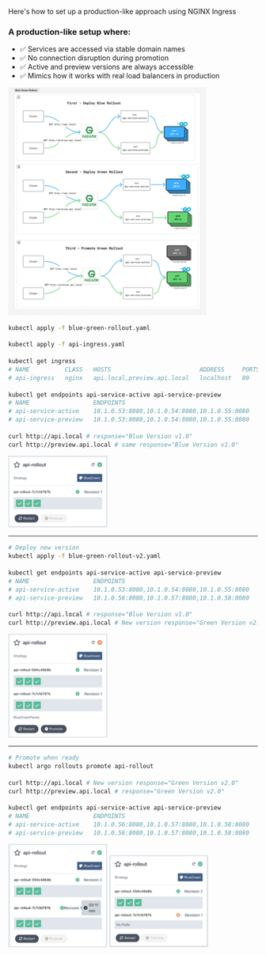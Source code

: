 Here's how to set up a production-like approach using NGINX Ingress

### A production-like setup where:
- ✅ Services are accessed via stable domain names
- ✅ No connection disruption during promotion
- ✅ Active and preview versions are always accessible
- ✅ Mimics how it works with real load balancers in production

<img src="./src/flow-diagram.png" alt="Full Flow Diagram" width="400"/>

```bash
kubectl apply -f blue-green-rollout.yaml

kubectl apply -f api-ingress.yaml

kubectl get ingress
# NAME          CLASS   HOSTS                         ADDRESS     PORTS   AGE
# api-ingress   nginx   api.local,preview.api.local   localhost   80      10s

kubectl get endpoints api-service-active api-service-preview
# NAME                  ENDPOINTS                                      AGE
# api-service-active    10.1.0.53:8080,10.1.0.54:8080,10.1.0.55:8080   25s
# api-service-preview   10.1.0.53:8080,10.1.0.54:8080,10.1.0.55:8080   25s

curl http://api.local # response="Blue Version v1.0"
curl http://preview.api.local # same response="Blue Version v1.0"
```

<img src="./src/1-first-apply-rollout.png" alt="First Apply Rollout" width="200"/>

---

```bash
# Deploy new version
kubectl apply -f blue-green-rollout-v2.yaml

kubectl get endpoints api-service-active api-service-preview
# NAME                  ENDPOINTS                                      AGE
# api-service-active    10.1.0.53:8080,10.1.0.54:8080,10.1.0.55:8080   86s
# api-service-preview   10.1.0.56:8080,10.1.0.57:8080,10.1.0.58:8080   86s

curl http://api.local # response="Blue Version v1.0"
curl http://preview.api.local # New version response="Green Version v2.0"
```
<img src="./src/2-deploy-new-rollout.png" alt="Deploy Green Rollout" width="200"/>

---

```bash
# Promote when ready
kubectl argo rollouts promote api-rollout

curl http://api.local # New version response="Green Version v2.0"
curl http://preview.api.local # response="Green Version v2.0"

kubectl get endpoints api-service-active api-service-preview
# NAME                  ENDPOINTS                                      AGE
# api-service-active    10.1.0.56:8080,10.1.0.57:8080,10.1.0.58:8080   2m40s
# api-service-preview   10.1.0.56:8080,10.1.0.57:8080,10.1.0.58:8080   2m40s
```

<img src="./src/3-promotion-countdown.png" alt="Promotion Countdown" width="200"/>

<img src="./src/4-promotion-completed.png" alt="Promotion Completed" width="200"/>

